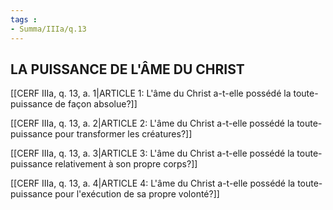 ```yaml
---
tags : 
- Summa/IIIa/q.13
---
```


## LA PUISSANCE DE L'ÂME DU CHRIST

[[CERF IIIa, q. 13, a. 1|ARTICLE 1: L'âme du Christ a-t-elle possédé la toute-puissance de façon absolue?]]

[[CERF IIIa, q. 13, a. 2|ARTICLE 2: L'âme du Christ a-t-elle possédé la toute-puissance pour transformer les créatures?]]

[[CERF IIIa, q. 13, a. 3|ARTICLE 3: L'âme du Christ a-t-elle possédé la toute-puissance relativement à son propre corps?]]

[[CERF IIIa, q. 13, a. 4|ARTICLE 4: L'âme du Christ a-t-elle possédé la toute-puissance pour l'exécution de sa propre volonté?]]

